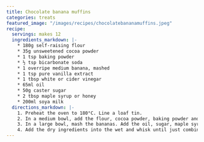 ```yaml
---
title: Chocolate banana muffins
categories: treats
featured_image: "/images/recipes/chocolatebananamuffins.jpeg"
recipe:
  servings: makes 12
  ingredients_markdown: |-
    * 180g self-raising flour
    * 35g unsweetened cocoa powder
    * 1 tsp baking powder
    * ½ tsp bicarbonate soda
    * 1 overripe medium banana, mashed
    * 1 tsp pure vanilla extract
    * 1 tbsp white or cider vinegar
    * 65ml oil
    * 50g caster sugar
    * 2 tbsp maple syrup or honey
    * 200ml soya milk
  directions_markdown: |-
    1. Preheat the oven to 180°C. Line a loaf tin.
    2. In a medium bowl, add the flour, cocoa powder, baking powder and bicaronate of soda. Mix and set aside.
    3. In a large bowl, mash the bananas. Add the oil, sugar, maple syrup/honey, vanilla, apple cider vinegar, and milk then whisk together.
    4. Add the dry ingredients into the wet and whisk until just combined. Add a little more milk if needed. Pour evenly into the loaf tin and bake for 35 minutes, until a skewer inserted in the centre comes out clean. Leave to cool before serving.
---
```

